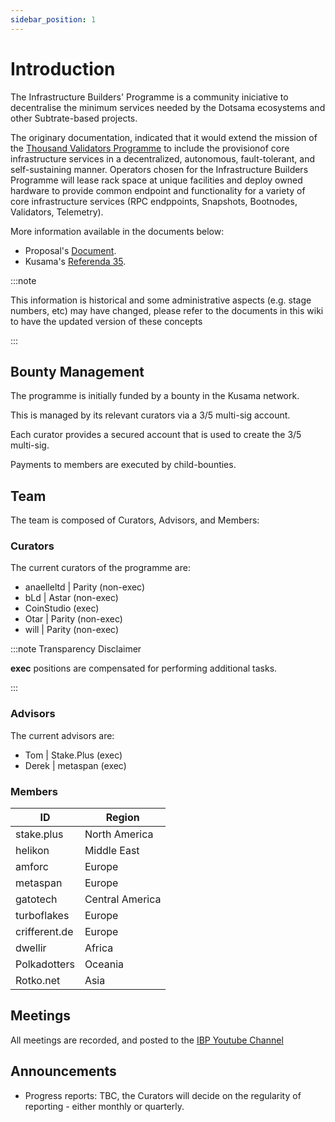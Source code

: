 ```yaml
---
sidebar_position: 1
---
```


# Introduction

The Infrastructure Builders' Programme is a community iniciative to decentralise the minimum services needed by the Dotsama ecosystems and other Subtrate-based projects.

The originary documentation, indicated that it would extend the mission of the [Thousand Validators Programme](https://wiki.polkadot.network/docs/thousand-validators) to include the provisionof core infrastructure services in a decentralized, autonomous, fault-tolerant, and self-sustaining manner. Operators chosen for the Infrastructure Builders Programme will lease rack space at unique facilities and deploy owned hardware to provide common endpoint and functionality for a variety of core infrastructure services (RPC endppoints, Snapshots, Bootnodes, Validators, Telemetry). 

More information available in the documents below:

- Proposal's [Document](https://docs.google.com/document/d/16USQYVhlyAlrU829EUB2TRoqUC0nnfoS_uCdZ84HT8k).
- Kusama's [Referenda 35](https://kusama.polkassembly.io/referenda/35).

:::note

This information is historical and some administrative aspects (e.g. stage numbers, etc) may have changed, please refer to the documents in this wiki to have the updated version of these concepts

:::

## Bounty Management

The programme is initially funded by a bounty in the Kusama network.

This is managed by its relevant curators via a 3/5 multi-sig account.

Each curator provides a secured account that is used to create the 3/5 multi-sig.

Payments to members are executed by child-bounties.

## Team

The team is composed of Curators, Advisors, and Members:

### Curators

The current curators of the programme are:

- anaelleltd | Parity (non-exec)
- bLd | Astar (non-exec)
- CoinStudio (exec)
- Otar | Parity (non-exec)
- will | Parity (non-exec)

:::note Transparency Disclaimer

**exec** positions are compensated for performing additional tasks.

:::

### Advisors

The current advisors are:

- Tom | Stake.Plus (exec)
- Derek | metaspan (exec)

### Members

| ID            | Region          |
| ------------- | --------------- |
| stake.plus    | North America   |
| helikon       | Middle East     |
| amforc        | Europe          |
| metaspan      | Europe          |
| gatotech      | Central America |
| turboflakes   | Europe          |
| crifferent.de | Europe          |
| dwellir       | Africa          |
| Polkadotters  | Oceania         |
| Rotko.net     | Asia            |
## Meetings

All meetings are recorded, and posted to the [IBP Youtube Channel](https://www.youtube.com/@ibp.network)

## Announcements

- Progress reports: TBC, the Curators will decide on the regularity of reporting - either monthly or quarterly.